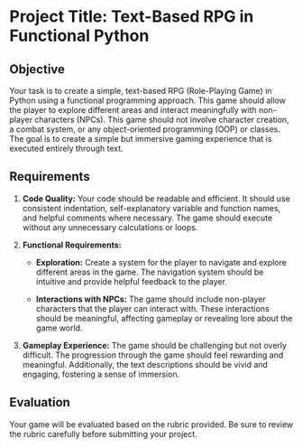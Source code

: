 # Project Title: Text-Based RPG in Functional Python

## Objective

Your task is to create a simple, text-based RPG (Role-Playing Game) in Python using a functional programming approach. This game should allow the player to explore different areas and interact meaningfully with non-player characters (NPCs). This game should not involve character creation, a combat system, or any object-oriented programming (OOP) or classes. The goal is to create a simple but immersive gaming experience that is executed entirely through text.

## Requirements

1. **Code Quality:** Your code should be readable and efficient. It should use consistent indentation, self-explanatory variable and function names, and helpful comments where necessary. The game should execute without any unnecessary calculations or loops.

2. **Functional Requirements:**

   - **Exploration:** Create a system for the player to navigate and explore different areas in the game. The navigation system should be intuitive and provide helpful feedback to the player.

   - **Interactions with NPCs:** The game should include non-player characters that the player can interact with. These interactions should be meaningful, affecting gameplay or revealing lore about the game world.

3. **Gameplay Experience:** The game should be challenging but not overly difficult. The progression through the game should feel rewarding and meaningful. Additionally, the text descriptions should be vivid and engaging, fostering a sense of immersion.

## Evaluation

Your game will be evaluated based on the rubric provided. Be sure to review the rubric carefully before submitting your project.
